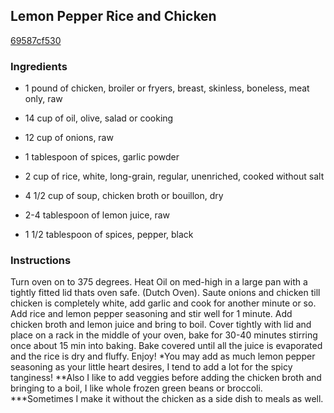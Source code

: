 ## Lemon Pepper Rice and Chicken

[69587cf530](http://www.food.com/recipe/lemon-pepper-rice-and-chicken-428907)

### Ingredients

 - 1 pound of chicken, broiler or fryers, breast, skinless, boneless, meat only, raw

 - 14 cup of oil, olive, salad or cooking

 - 12 cup of onions, raw

 - 1 tablespoon of spices, garlic powder

 - 2 cup of rice, white, long-grain, regular, unenriched, cooked without salt

 - 4 1/2 cup of soup, chicken broth or bouillon, dry

 - 2-4 tablespoon of lemon juice, raw

 - 1 1/2 tablespoon of spices, pepper, black

### Instructions

Turn oven on to 375 degrees. Heat Oil on med-high in a large pan with a tightly fitted lid thats oven safe. (Dutch Oven). Saute onions and chicken till chicken is completely white, add garlic and cook for another minute or so. Add rice and lemon pepper seasoning and stir well for 1 minute. Add chicken broth and lemon juice and bring to boil. Cover tightly with lid and place on a rack in the middle of your oven, bake for 30-40 minutes stirring once about 15 min into baking. Bake covered until all the juice is evaporated and the rice is dry and fluffy. Enjoy! *You may add as much lemon pepper seasoning as your little heart desires, I tend to add a lot for the spicy tanginess! **Also I like to add veggies before adding the chicken broth and bringing to a boil, I like whole frozen green beans or broccoli. ***Sometimes I make it without the chicken as a side dish to meals as well.
